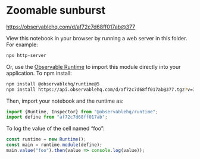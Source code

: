 # Zoomable sunburst

https://observablehq.com/d/af72c7d68ff017ab@377

View this notebook in your browser by running a web server in this folder. For
example:

~~~sh
npx http-server
~~~

Or, use the [Observable Runtime](https://github.com/observablehq/runtime) to
import this module directly into your application. To npm install:

~~~sh
npm install @observablehq/runtime@5
npm install https://api.observablehq.com/d/af72c7d68ff017ab@377.tgz?v=3
~~~

Then, import your notebook and the runtime as:

~~~js
import {Runtime, Inspector} from "@observablehq/runtime";
import define from "af72c7d68ff017ab";
~~~

To log the value of the cell named “foo”:

~~~js
const runtime = new Runtime();
const main = runtime.module(define);
main.value("foo").then(value => console.log(value));
~~~

